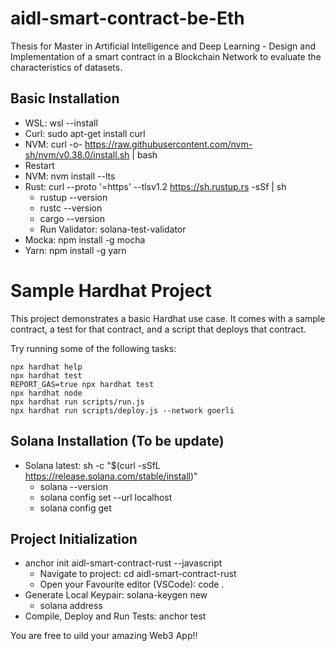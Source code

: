 # aidl-smart-contract-be-Eth
Thesis for Master in Artificial Intelligence and Deep Learning - Design and Implementation of a smart contract in a Blockchain Network to evaluate the characteristics of datasets.

## Basic Installation
- WSL: wsl --install
- Curl: sudo apt-get install curl
- NVM: curl -o- https://raw.githubusercontent.com/nvm-sh/nvm/v0.38.0/install.sh | bash
- Restart
- NVM: nvm install --lts
- Rust: curl --proto '=https' --tlsv1.2 https://sh.rustup.rs -sSf | sh
    - rustup --version
    - rustc --version
    - cargo --version
    - Run Validator: solana-test-validator
- Mocka: npm install -g mocha
- Yarn: npm install -g yarn

# Sample Hardhat Project
This project demonstrates a basic Hardhat use case. It comes with a sample contract, a test for that contract, and a script that deploys that contract.

Try running some of the following tasks:

```shell
npx hardhat help
npx hardhat test
REPORT_GAS=true npx hardhat test
npx hardhat node
npx hardhat run scripts/run.js 
npx hardhat run scripts/deploy.js --network goerli
```

## Solana Installation (To be update)
- Solana latest: sh -c "$(curl -sSfL https://release.solana.com/stable/install)"
    - solana --version
    - solana config set --url localhost
    - solana config get

## Project Initialization
- anchor init aidl-smart-contract-rust --javascript
    - Navigate to project: cd aidl-smart-contract-rust
    - Open your Favourite editor (VSCode): code .
- Generate Local Keypair: solana-keygen new
    - solana address
- Compile, Deploy and Run Tests: anchor test

You are free to uild your amazing Web3 App!!
